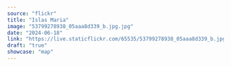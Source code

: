 ```yaml
---
source: "flickr"
title: "Islas Maria"
image: "53799278938_05aaa8d339_b.jpg.jpg"
date: "2024-06-18"
link: "https://live.staticflickr.com/65535/53799278938_05aaa8d339_b.jpg"
draft: "true"
showcase: "map"
---
```

